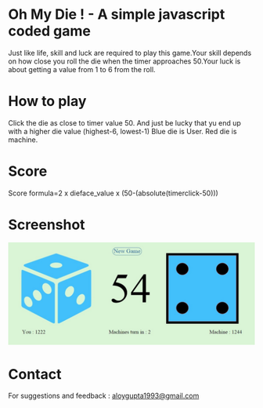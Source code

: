# Oh My Die ! - A simple javascript coded game 

Just like life, skill and luck are required to play this game.Your skill depends on how close you roll the die when the timer approaches 50.Your luck is about getting a value from 1 to 6 from the roll.

#  How to play

Click the die as close to timer value 50. And just be lucky that yu end up with a higher die value (highest-6, lowest-1)
Blue die is User. Red die is machine.

# Score
Score formula=2 x dieface_value x (50-(absolute(timerclick-50)))

# Screenshot
![Game Screenshot](screenshot.jpg)

# Contact
For suggestions and feedback : aloygupta1993@gmail.com

